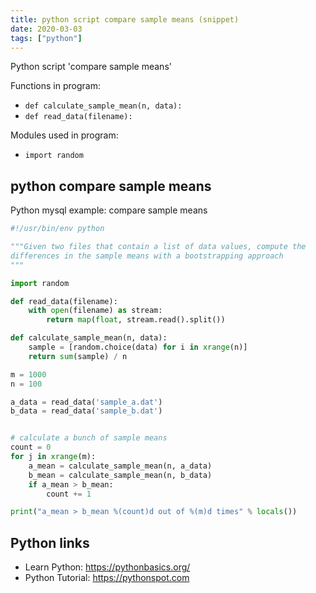 ```yaml
---
title: python script compare sample means (snippet)
date: 2020-03-03
tags: ["python"]
---
```

Python script 'compare sample means'

Functions in program: 
* `def calculate_sample_mean(n, data):`
* `def read_data(filename):`

Modules used in program: 
* `import random`

## python compare sample means

Python mysql example: compare sample means

```python
#!/usr/bin/env python

"""Given two files that contain a list of data values, compute the
differences in the sample means with a bootstrapping approach
"""

import random

def read_data(filename):
    with open(filename) as stream:
        return map(float, stream.read().split())

def calculate_sample_mean(n, data):
    sample = [random.choice(data) for i in xrange(n)]
    return sum(sample) / n

m = 1000
n = 100

a_data = read_data('sample_a.dat')
b_data = read_data('sample_b.dat')


# calculate a bunch of sample means
count = 0
for j in xrange(m):
    a_mean = calculate_sample_mean(n, a_data)
    b_mean = calculate_sample_mean(n, b_data)
    if a_mean > b_mean:
        count += 1

print("a_mean > b_mean %(count)d out of %(m)d times" % locals())


```

## Python links

- Learn Python: https://pythonbasics.org/
- Python Tutorial: https://pythonspot.com
